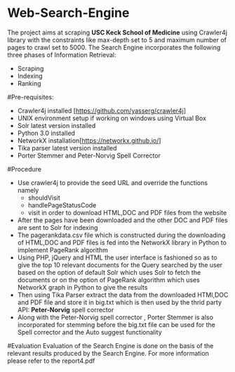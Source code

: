 # Web-Search-Engine
The project aims at scraping **USC Keck School of Medicine** using Crawler4j library with the constraints like max-depth set to 5 and maximum number of pages to crawl set to 5000. The Search Engine incorporates the following three phases of Information Retrieval:
* Scraping
* Indexing
* Ranking

#Pre-requisites:
* Crawler4j installed [https://github.com/yasserg/crawler4j]
* UNIX environment setup if working on windows using Virtual Box
* Solr latest version installed
* Python 3.0 installed
* NetworkX installation[https://networkx.github.io/]
* Tika parser latest version installed
* Porter Stemmer and Peter-Norvig Spell Corrector

#Procedure
* Use crawler4j to provide the seed URL and override the functions namely 
    * shouldVisit
    * handlePageStatusCode
    * visit
  in order to download HTML,DOC and PDF files from the website
* After the pages have been downloaded and the other DOC and PDF files are sent to Solr for indexing
* The pagerankdata.csv file which is constructed during the downloading of HTML,DOC and PDF files is fed into the NetworkX library in Python to implement PageRank algorithm
* Using PHP, jQuery and HTML the user interface is fashioned so as to give the top 10 relevant documents for the Query searched by the user based on the option of default Solr which uses Solr to fetch the documents or on the option of PageRank algorithm which uses NetworkX graph in Python to give the results
* Then using Tika Parser extract the data from the downloaded HTMl,DOC and PDF file and store it in big.txt which is then used by the thrid party API: **Peter-Norvig** spell corrector
* Along with the Peter-Norvig spell corrector , Porter Stemmer is also incorporated for stemming before the big.txt file can be used for the Spell corrector and the Auto suggest functionality

#Evaluation
Evaluation of the Search Engine is done on the basis of the relevant results produced by the Search Engine. For more information please refer to the report4.pdf
